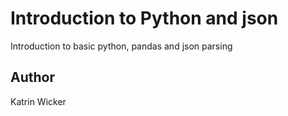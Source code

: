 # Introduction to Python and json
Introduction to basic python, pandas and json parsing

## Author
Katrin Wicker
